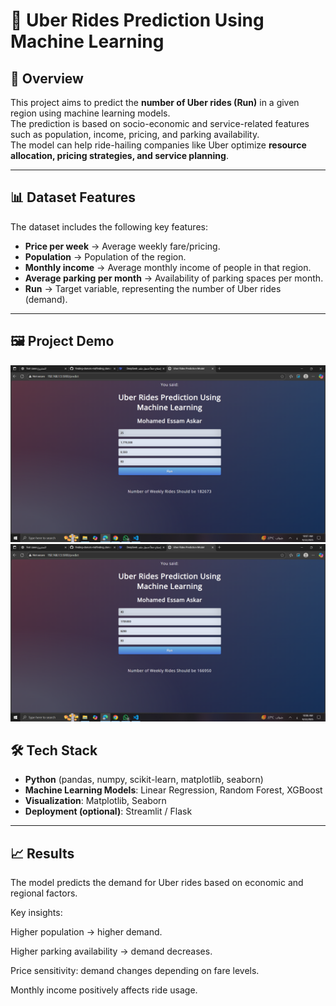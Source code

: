 # 🚖 Uber Rides Prediction Using Machine Learning

## 📌 Overview
This project aims to predict the **number of Uber rides (Run)** in a given region using machine learning models.  
The prediction is based on socio-economic and service-related features such as population, income, pricing, and parking availability.  
The model can help ride-hailing companies like Uber optimize **resource allocation, pricing strategies, and service planning**.

---

## 📊 Dataset Features
The dataset includes the following key features:

- **Price per week** → Average weekly fare/pricing.
- **Population** → Population of the region.
- **Monthly income** → Average monthly income of people in that region.
- **Average parking per month** → Availability of parking spaces per month.
- **Run** → Target variable, representing the number of Uber rides (demand).

---
## 🖼️ Project Demo

![🚖 Uber Rides Prediction _demo](https://github.com/maskar122/UberML/blob/8058625483f4584f2b78dd6cb8c3a019e03bc1c3/images/Screenshot%20(587).png)
![🚖 Uber Rides Prediction _demo](https://github.com/maskar122/UberML/blob/8058625483f4584f2b78dd6cb8c3a019e03bc1c3/images/Screenshot%20(588).png)


## 🛠️ Tech Stack
- **Python** (pandas, numpy, scikit-learn, matplotlib, seaborn)
- **Machine Learning Models**: Linear Regression, Random Forest, XGBoost
- **Visualization**: Matplotlib, Seaborn
- **Deployment (optional)**: Streamlit / Flask

---

## 📈 Results

The model predicts the demand for Uber rides based on economic and regional factors.

Key insights:

Higher population → higher demand.

Higher parking availability → demand decreases.

Price sensitivity: demand changes depending on fare levels.

Monthly income positively affects ride usage.
